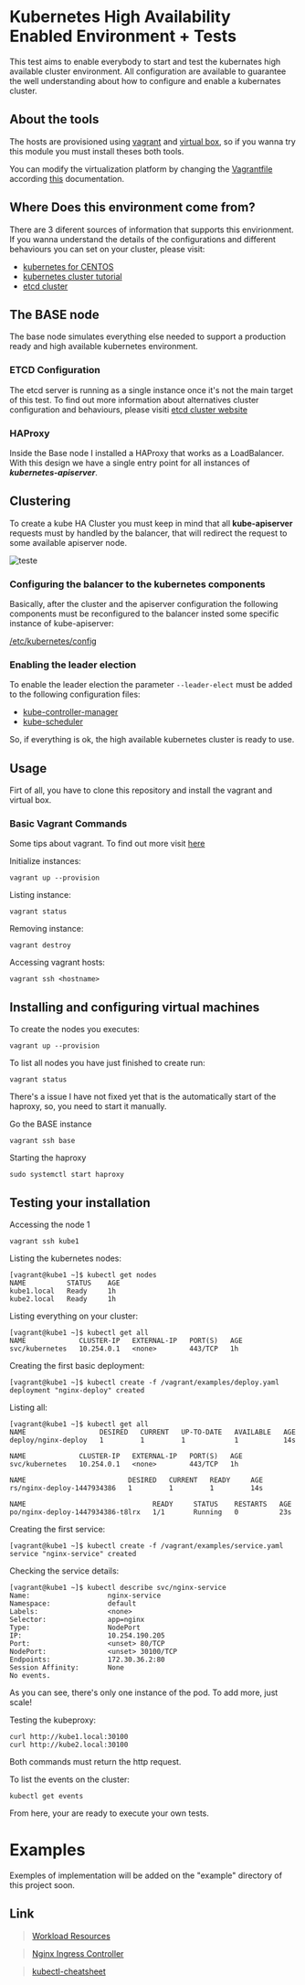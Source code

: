 # Kubernetes High Availability Enabled Environment + Tests #

This test aims to enable everybody to start and test the kubernates high available cluster environment.
All configuration are available to guarantee the well understanding about how to configure and enable a kubernates cluster.

## About the tools ##
The hosts are provisioned using [vagrant](https://docs.docker.com/) and [virtual box](https://www.virtualbox.org/wiki/Downloads), so if you wanna try this module you must install theses both tools.

You can modify the virtualization platform by changing the [Vagrantfile](https://github.com/marceluxvk/vagrant-k8s-ha/blob/master/Vagrantfile) according [this](https://www.vagrantup.com/docs/providers/) documentation.

## Where Does this environment come from? ##

There are 3 diferent sources of information that supports this envirionment. If you wanna understand the details of the configurations and different behaviours you can set on your cluster, please visit:
- [kubernetes for CENTOS](https://kubernetes.io/docs/getting-started-guides/centos/centos_manual_config/)
- [kubernetes cluster tutorial](https://kubernetes.io/docs/admin/high-availability/)
- [etcd cluster](https://github.com/coreos/etcd/blob/master/Documentation/op-guide/clustering.md)

## The BASE node ##

The base node simulates everything else needed to support a production ready and high available kubernetes environment.

### ETCD Configuration ###

The etcd server is running as a single instance once it's not the main target of this test. To find out more information about alternatives cluster configuration and behaviours, please visiti [etcd cluster website](https://github.com/coreos/etcd/blob/master/Documentation/op-guide/clustering.md)

### HAProxy ###
Inside the Base node I installed a HAProxy that works as a LoadBalancer. With this design we have a single entry point for all instances of ***kubernetes-apiserver***.

## Clustering ##

To create a kube HA Cluster you must keep in mind that all **kube-apiserver** requests must by handled by the balancer, that will redirect the request to some available apiserver node.

![teste](https://kubernetes.io/images/docs/ha.svg)

### Configuring the balancer to the kubernetes components ###

Basically, after the cluster and the apiserver configuration the following components must be reconfigured to the balancer insted some specific instance of kube-apiserver:

[/etc/kubernetes/config](https://github.com/marceluxvk/vagrant-k8s-ha/blob/master/cookbooks/kubernetes/files/kube_config)

### Enabling the leader election ###

To enable the leader election the parameter ```--leader-elect``` must be added to the following configuration files:

- [kube-controller-manager](https://github.com/marceluxvk/vagrant-k8s-ha/blob/master/cookbooks/kubernetes/files/controller-manager)
- [kube-scheduler](https://github.com/marceluxvk/vagrant-k8s-ha/blob/master/cookbooks/kubernetes/files/scheduler)

So, if everything is ok, the high available kubernetes cluster is ready to use.


## Usage ##

Firt of all, you have to clone this repository and install the vagrant and virtual box.

### Basic Vagrant Commands ###

Some tips about vagrant. To find out more visit [here](https://www.vagrantup.com/docs/cli/)

Initialize instances:
```shell
vagrant up --provision
```

Listing instance:
```shell
vagrant status
```

Removing instance:
```shell
vagrant destroy
```

Accessing vagrant hosts:
```shell
vagrant ssh <hostname>
```

## Installing and configuring virtual machines ##

To create the nodes you executes:

```shell
vagrant up --provision
```

To list all nodes you have just finished to create run:

```shell
vagrant status
```

There's a issue I have not fixed yet that is the automatically start of the haproxy, so, you need to start it manually.

Go the BASE instance
```shell
vagrant ssh base
```

Starting the haproxy
```shell
sudo systemctl start haproxy
```

## Testing your installation ##

Accessing the node 1
```
vagrant ssh kube1
```

Listing the kubernetes nodes:

```shell
[vagrant@kube1 ~]$ kubectl get nodes
NAME          STATUS    AGE
kube1.local   Ready     1h
kube2.local   Ready     1h
```

Listing everything on your cluster:
```shell
[vagrant@kube1 ~]$ kubectl get all
NAME             CLUSTER-IP   EXTERNAL-IP   PORT(S)   AGE
svc/kubernetes   10.254.0.1   <none>        443/TCP   1h
```

Creating the first basic deployment:
```shell
[vagrant@kube1 ~]$ kubectl create -f /vagrant/examples/deploy.yaml
deployment "nginx-deploy" created
```

Listing all:
```shell
[vagrant@kube1 ~]$ kubectl get all
NAME                  DESIRED   CURRENT   UP-TO-DATE   AVAILABLE   AGE
deploy/nginx-deploy   1         1         1            1           14s

NAME             CLUSTER-IP   EXTERNAL-IP   PORT(S)   AGE
svc/kubernetes   10.254.0.1   <none>        443/TCP   1h

NAME                         DESIRED   CURRENT   READY     AGE
rs/nginx-deploy-1447934386   1         1         1         14s

NAME                               READY     STATUS    RESTARTS   AGE
po/nginx-deploy-1447934386-t8lrx   1/1       Running   0          23s
```
Creating the first service:
```shell
[vagrant@kube1 ~]$ kubectl create -f /vagrant/examples/service.yaml
service "nginx-service" created
```

Checking the service details:
```shell
[vagrant@kube1 ~]$ kubectl describe svc/nginx-service
Name:                   nginx-service
Namespace:              default
Labels:                 <none>
Selector:               app=nginx
Type:                   NodePort
IP:                     10.254.190.205
Port:                   <unset> 80/TCP
NodePort:               <unset> 30100/TCP
Endpoints:              172.30.36.2:80
Session Affinity:       None
No events.
```
As you can see, there's only one instance of the pod. To add more, just scale!

Testing the kubeproxy:
```shell
curl http://kube1.local:30100
curl http://kube2.local:30100
```
Both commands must return the http request.


To list the events on the cluster:
```shell
kubectl get events
```

From here, your are ready to execute your own tests.

# Examples #

Exemples of implementation will be added on the "example" directory of this project soon.

## Link ##
> [Workload Resources](https://kubernetes.io/docs/resources-reference/v1.5/)

> [Nginx Ingress Controller](https://github.com/nginxinc/kubernetes-ingress/tree/master/nginx-controller)

> [kubectl-cheatsheet](https://kubernetes.io/docs/user-guide/kubectl-cheatsheet/)
